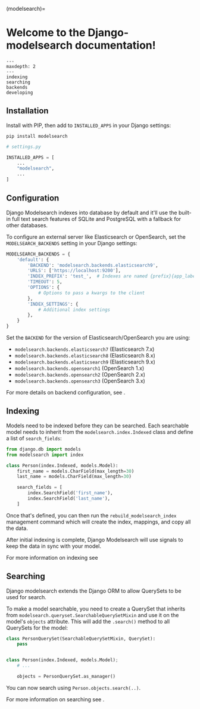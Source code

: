 (modelsearch)=

# Welcome to the Django-modelsearch documentation!

```{toctree}
---
maxdepth: 2
---
indexing
searching
backends
developing
```

## Installation

Install with PIP, then add to `INSTALLED_APPS` in your Django settings:

```shell
pip install modelsearch
```

```python
# settings.py

INSTALLED_APPS = [
    ...
    "modelsearch",
    ...
]
```

## Configuration

Django Modelsearch indexes into database by default and it'll use the built-in full text search features of SQLite and PostgreSQL with a fallback for other databases.

To configure an external server like Elasticsearch or OpenSearch, set the `MODELSEARCH_BACKENDS` setting in your Django settings:

```python
MODELSEARCH_BACKENDS = {
    'default': {
        'BACKEND': 'modelsearch.backends.elasticsearch9',
        'URLS': ['https://localhost:9200'],
        'INDEX_PREFIX': 'test_',  # Indexes are named {prefix}{app_label}_{model_name}
        'TIMEOUT': 5,
        'OPTIONS': {
            # Options to pass a kwargs to the client
        },
        'INDEX_SETTINGS': {
            # Additional index settings
        },
    }
}
```

Set the `BACKEND` for the version of Elasticsearch/OpenSearch you are using:

-   `modelsearch.backends.elasticsearch7` (Elasticsearch 7.x)
-   `modelsearch.backends.elasticsearch8` (Elasticsearch 8.x)
-   `modelsearch.backends.elasticsearch9` (Elasticsearch 9.x)
-   `modelsearch.backends.opensearch1` (OpenSearch 1.x)
-   `modelsearch.backends.opensearch2` (OpenSearch 2.x)
-   `modelsearch.backends.opensearch3` (OpenSearch 3.x)

For more details on backend configuration, see [](modelsearch_backends).

## Indexing

Models need to be indexed before they can be searched. Each searchable model needs to inherit from the `modelsearch.index.Indexed` class and define a list of `search_fields`:

```python
from django.db import models
from modelsearch import index

class Person(index.Indexed, models.Model):
    first_name = models.CharField(max_length=30)
    last_name = models.CharField(max_length=30)

    search_fields = [
        index.SearchField('first_name'),
        index.SearchField('last_name'),
    ]
```

Once that's defined, you can then run the `rebuild_modelsearch_index` management command which will create the index, mappings, and copy all the data.

After initial indexing is complete, Django Modelsearch will use signals to keep the data in sync with your model.

For more information on indexing see [](modelsearch_indexing)

## Searching

Django modelsearch extends the Django ORM to allow QuerySets to be used for search.

To make a model searchable, you need to create a QuerySet that inherits from `modelsearch.queryset.SearchableQuerySetMixin` and use it on the model's `objects` attribute. This will add the `.search()` method to all QuerySets for the model:

```python
class PersonQuerySet(SearchableQuerySetMixin, QuerySet):
    pass


class Person(index.Indexed, models.Model);
	# ...

    objects = PersonQuerySet.as_manager()

```

You can now search using `Person.objects.search(..)`.

For more information on searching see [](modelsearch_searching).
